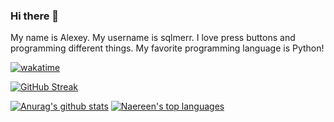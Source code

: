 ### Hi there 👋
My name is Alexey. My username is sqlmerr.
I love press buttons and programming different things.
My favorite programming language is Python!

[![wakatime](https://wakatime.com/badge/user/d93f0e24-e3ad-4f8d-9b8b-385bab9124f6.svg)](https://wakatime.com/@sqlmerr)

[![GitHub Streak](https://github-readme-streak-stats.herokuapp.com/?user=sqlmerr&theme=neon&date_format=d%20F[%20Y])](https://git.io/streak-stats)

[![Anurag's github stats](https://github-readme-stats.vercel.app/api?username=sqlmerr&theme=neon)](https://github.com/anuraghazra/github-readme-stats)
[![Naereen's top languages](https://github-readme-stats.vercel.app/api/top-langs/?username=sqlmerr&theme=neon&layout=compact)](https://github.com/anuraghazra/github-readme-stats)
